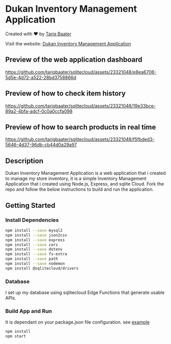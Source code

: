# Dukan Inventory Management Application

Created with ❤️ by [Tariq Baater](https://github.com/tariqbaater)

Visit the website: [Dukan Inventory Management Application](https://retail-inventory-app.onrender.com/index.html)

## Preview of the web application dashboard

https://github.com/tariqbaater/sqlitecloud/assets/23321048/e8ea6706-5d5e-4d72-a522-28bd3758866d

## Preview of how to check item history

https://github.com/tariqbaater/sqlitecloud/assets/23321048/19e33bce-89a2-4bfa-adcf-0c0a0ccfa098

## Preview of how to search products in real time

https://github.com/tariqbaater/sqlitecloud/assets/23321048/f5fbded3-5646-4d37-96db-cb44d0a29a97

## Description

Dukan Inventory Management Application is a web application that i created to manage my store inventory,
it is a simple Inventory Management Application that i created using Node.js, Express, and sqlite Cloud.
Fork the repo and follow the below instructions to build and run the application.

## Getting Started

### Install Dependencies

```bash
npm install --save mysql2
npm install --save json2csv
npm install --save express
npm install --save cors
npm install --save dotenv
npm install --save fs-extra
npm install --save path
npm install --save nodemon
npm install @sqlitecloud/drivers
```

### Database

I set up my database using sqlitecloud Edge Functions that generate usable APIs.
### Build App and Run

It is dependant on your package.json file configuration. see [example](https://github.com/tariqbaater/sqlitecloud/blob/main/package.json)

```bash
npm install
npm start
```
